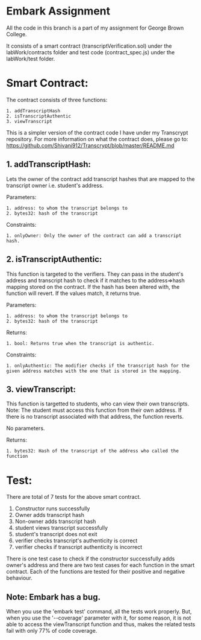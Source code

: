 # Embark Assignment

All the code in this branch is a part of my assignment for George Brown College. 

It consists of a smart contract (transcriptVerification.sol) under the labWork/contracts folder and test code (contract_spec.js) under the labWork/test folder.

# Smart Contract:

The contract consists of three functions:
    
    1. addTranscriptHash
    2. isTranscriptAuthentic
    3. viewTranscript
    
This is a simpler version of the contract code I have under my Transcrypt repository. For more information on what the contract does, please go to: https://github.com/Shivani912/Transcrypt/blob/master/README.md

 
## 1. addTranscriptHash: 

  Lets the owner of the contract add transcript hashes that are mapped to the transcript owner i.e. student's address.

  Parameters: 
    
    1. address: to whom the transcript belongs to
    2. bytes32: hash of the transcript
    
  Constraints:
  
    1. onlyOwner: Only the owner of the contract can add a transcript hash.
    

 ## 2. isTranscriptAuthentic:

  This function is targeted to the verifiers. They can pass in the student's address and transcript hash to check if it matches to the address=>hash mapping stored on the contract. If the hash has been altered with, the function will revert. If the values match, it returns true.
  
  Parameters:
    
    1. address: to whom the transcript belongs to
    2. bytes32: hash of the transcript
    
  Returns:
    
    1. bool: Returns true when the transcript is authentic.
    
  Constraints:
  
    1. onlyAuthentic: The modifier checks if the transcript hash for the given address matches with the one that is stored in the mapping.
    
## 3. viewTranscript:
    
  This function is targetted to students, who can view their own transcripts.
  Note: The student must access this function from their own address. If there is no transcript associated with that address, the function reverts.

  No parameters.
    
  Returns: 
    
    1. bytes32: Hash of the transcript of the address who called the function
    

# Test:

There are total of 7 tests for the above smart contract. 

  1. Constructor runs successfully
  2. Owner adds transcript hash
  3. Non-owner adds transcript hash
  4. student views transcript successfully
  5. student's transcript does not exit
  6. verifier checks transcript's authenticity is correct
  7. verifier checks if transcript authenticity is incorrect
  
There is one test case to check if the constructor successfully adds owner's address and there are two test cases for each function in the smart contract. Each of the functions are tested for their positive and negative behaviour.  

## Note: Embark has a bug. 

When you use the 'embark test' command, all the tests work properly. But, when you use the '--coverage' parameter with it, for some reason, it is not able to access the viewTranscript function and thus, makes the related tests fail with only 77% of code coverage. 
